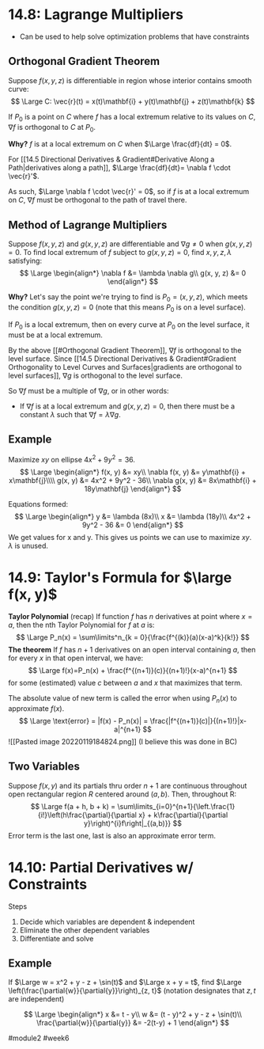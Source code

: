 # 14.8: Lagrange Multipliers
- Can be used to help solve optimization problems that have constraints

## Orthogonal Gradient Theorem
Suppose $f(x, y, z)$ is differentiable in region whose interior contains smooth curve:
$$
\Large
C: \vec{r}(t) = x(t)\mathbf{i} + y(t)\mathbf{j} + z(t)\mathbf{k}
$$

If $P_0$ is a point on $C$ where $f$ has a local extremum relative to its values on $C$, $\nabla f$ is orthogonal to $C$ at $P_0$.

**Why?**
$f$ is at a local extremum on $C$ when $\Large \frac{df}{dt} = 0$. 

For [[14.5 Directional Derivatives & Gradient#Derivative Along a Path|derivatives along a path]], $\Large \frac{df}{dt}= \nabla f \cdot \vec{r}'$.

As such, $\Large \nabla f \cdot \vec{r}' = 0$, so if $f$ is at a local extremum on $C$, $\nabla f$ must be orthogonal to the path of travel there.

## Method of Lagrange Multipliers
Suppose $f(x, y, z)$ and $g(x, y, z)$ are differentiable and $\nabla g \neq 0$ when $g(x, y, z) = 0$. To find local extremum of $f$ subject to $g(x, y, z) = 0$, find $x, y, z, \lambda$ satisfying:
$$
\Large
\begin{align*}
\nabla f &= \lambda \nabla g\\
g(x, y, z) &= 0
\end{align*}
$$

**Why?**
Let's say the point we're trying to find is $P_0 = (x, y, z)$, which meets the condition $g(x, y, z) = 0$ (note that this means $P_0$ is on a level surface).

If $P_0$ is a local extremum, then on every curve at $P_0$ on the level surface, it must be at a local extremum.

By the above [[#Orthogonal Gradient Theorem]], $\nabla f$ is orthogonal to the level surface.
Since [[14.5 Directional Derivatives & Gradient#Gradient Orthogonality to Level Curves and Surfaces|gradients are orthogonal to level surfaces]], $\nabla g$ is orthogonal to the level surface.

So $\nabla f$ must be a multiple of $\nabla g$, or in other words:
- If $\nabla f$ is at a local extremum and $g(x, y, z) = 0$, then there must be a constant $\lambda$ such that $\nabla f = \lambda \nabla g$.

## Example
Maximize $xy$ on ellipse $4x^2 + 9y^2 = 36$.
$$
\Large
\begin{align*}
f(x, y) &= xy\\
\nabla f(x, y) &= y\mathbf{i} + x\mathbf{j}\\\\
g(x, y) &= 4x^2 + 9y^2 - 36\\
\nabla g(x, y) &= 8x\mathbf{i} + 18y\mathbf{j}
\end{align*}
$$

Equations formed:
$$
\Large
\begin{align*}
y &= \lambda (8x)\\
x &= \lambda (18y)\\
4x^2 + 9y^2 - 36 &= 0
\end{align*}
$$
We get values for x and y. This gives us points we can use to maximize $xy$.
$\lambda$ is unused.

# 14.9: Taylor's Formula for $\large f(x, y)$
**Taylor Polynomial** (recap)
If function $f$ has $n$ derivatives at point where $x = a$, then the nth Taylor Polynomial for $f$ at $a$ is:
$$
\Large
P_n(x) = \sum\limits^n_{k = 0}{\frac{f^{(k)}(a)(x-a)^k}{k!}}
$$
**The theorem**
If $f$ has $n + 1$ derivatives on an open interval containing $a$, then for every $x$ in that open interval, we have:
$$
\Large
f(x)=P_n(x) + \frac{f^{(n+1)}(c)}{(n+1)!}(x-a)^{n+1}
$$
for some (estimated) value $c$ between $a$ and $x$ that maximizes that term.

The absolute value of new term is called the error when using $P_n(x)$ to approximate $f(x)$.
$$
\Large
\text{error} = |f(x) - P_n(x)| = \frac{|f^{(n+1)}(c)|}{(n+1)!}|x-a|^{n+1}
$$
![[Pasted image 20220119184824.png]]
(I believe this was done in BC)

## Two Variables
Suppose $f(x, y)$ and its partials thru order $n+1$ are continuous throughout open rectangular region $R$ centered around $(a, b)$. Then, throughout R:
$$
\Large
f(a + h, b + k) = \sum\limits_{i=0}^{n+1}{\left.\frac{1}{i!}\left(h\frac{\partial}{\partial x} + k\frac{\partial}{\partial y}\right)^{i}f\right|_{(a,b)}}
$$
Error term is the last one, last is also an approximate error term.

# 14.10: Partial Derivatives w/ Constraints
Steps
1. Decide which variables are dependent & independent
2. Eliminate the other dependent variables
3. Differentiate and solve

## Example
If $\Large w = x^2 + y - z + \sin(t)$ and $\Large x + y = t$, find $\Large \left(\frac{\partial{w}}{\partial{y}}\right)_{z, t}$
(notation designates that $z, t$ are independent)

$$
\Large
\begin{align*}
x &= t - y\\
w &= (t - y)^2 + y - z + \sin(t)\\
\frac{\partial{w}}{\partial{y}} &= -2(t-y) + 1
\end{align*}
$$

#module2 #week6